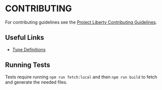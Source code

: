 # CONTRIBUTING

For contributing guidelines see the [Project Liberty Contributing Guidelines](https://github.com/LibertyDSNP/meta/blob/main/CONTRIBUTING.md).

## Useful Links

- [Type Definitions](https://github.com/polkadot-js/api/blob/master/packages/types/src/types/definitions.ts)

## Running Tests

Tests require running `npm run fetch:local` and then `npm run build` to fetch and generate the needed files.
